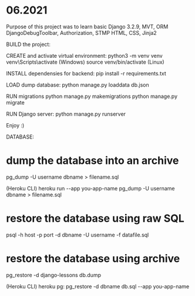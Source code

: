 # 06.2021
Purpose of this project was to 
learn basic Django 3.2.9, MVT, ORM
DjangoDebugToolbar, Authorization, STMP
HTML, CSS, Jinja2


BUILD the project:

CREATE and activate virtual environment:
python3 -m venv venv
venv\Scripts\activate (Windows)
source venv/bin/activate (Linux)

INSTALL dependensies for backend:
pip install -r requirements.txt


LOAD dump database:
python manage.py loaddata db.json


RUN migrations
python manage.py makemigrations
python manage.py migrate


RUN Django server:
python manage.py runserver


Enjoy :)


DATABASE:
    
# dump the database into an archive
pg_dump -U username dbname > filename.sql 

(Heroku CLI) heroku run --app you-app-name pg_dump -U username dbname > filename.sql 


# restore the database using raw SQL
psql -h host -p port -d dbname -U username -f datafile.sql


# restore the database using archive

pg_restore -d django-lessons db.dump

(Heroku CLI) heroku pg: pg_restore -d dbname db.sql --app you-app-name
